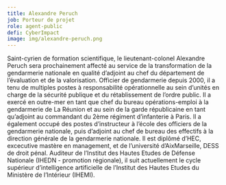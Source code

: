 ```yaml
---
title: Alexandre Peruch
job: Porteur de projet
role: agent-public
defi: CyberImpact
image: img/alexandre-peruch.png
---
```

Saint-cyrien de formation scientifique, le lieutenant-colonel Alexandre Peruch sera prochainement affecté au service de la transformation de la gendarmerie nationale en qualité d’adjoint au chef du département de l’évaluation et de la valorisation. Officier de gendarmerie depuis 2000, il a tenu de multiples postes à responsabilité opérationnelle au sein d’unités en charge de la sécurité publique et du rétablissement de l’ordre public. Il a exercé en outre-mer en tant que chef du bureau opérations-emploi à la gendarmerie de La Réunion et au sein de la garde républicaine en tant qu’adjoint au commandant du 2ème régiment d’infanterie à Paris. Il a également occupé des postes d’instructeur à l’école des officiers de la gendarmerie nationale, puis d’adjoint au chef de bureau des effectifs à la direction générale de la gendarmerie nationale. Il est diplômé d’HEC, excecutive mastère en management, et de l’université d’AixMarseille, DESS de droit pénal. Auditeur de l’Institut des Hautes Etudes de Défense Nationale (IHEDN - promotion régionale), il suit actuellement le cycle supérieur d’intelligence artificielle de l’Institut des Hautes Etudes du Ministère de l’Intérieur (IHEMI).
